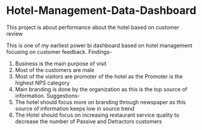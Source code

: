 # Hotel-Management-Data-Dashboard
This project is about performance about the hotel based on customer review

This is one of my earliest power bi dashboard based on hotel management focusing on customer feedback. 
Findings- 
1. Business is the main purpose of visit
2. Most of the customers are male
3. Most of the visitors are promoter of the hotel as the Promoter is the highest NPS category
4. Main branding is done by the organization as this is the top source of information.
Suggestions-
1. The hotel should focus more on branding through newspaper as this source of information keeps low in source trend
2. The Hotel should focus on increasing restaurant service quality to decrease the number of Passive and Detractors customers
